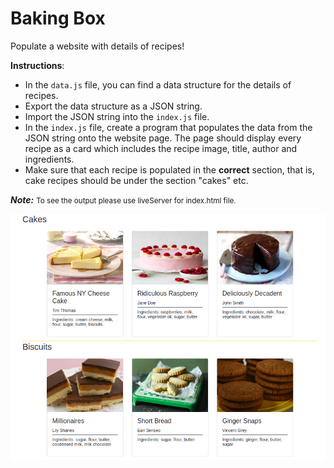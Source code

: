 # Baking Box

Populate a website with details of recipes!

**Instructions**:
* In the `data.js` file, you can find a data structure for the details of recipes. 
* Export the data structure as a JSON string.
* Import the JSON string into the `index.js` file. 
* In the `index.js` file, create a program that populates the data from the JSON string onto the website page. The page should display every recipe as a card which includes  the recipe image, title, author and ingredients. 
* Make sure that each recipe is populated in the **correct** section, that is, cake recipes should be under the section "cakes" etc. 

 ***Note:*** <small>To see the output please use liveServer for index.html file.</small>

![Populated baked goods](images/bakery.png)